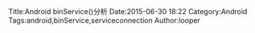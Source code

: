 Title:Android binService()分析
Date:2015-06-30 18:22
Category:Android
Tags:android,binService,serviceconnection
Author:looper


